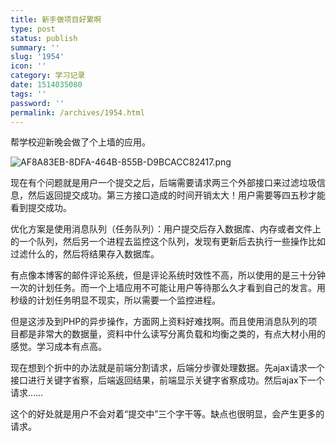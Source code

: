 ```yaml
---
title: 新手做项目好累啊
type: post
status: publish
summary: ''
slug: '1954'
icon: ''
category: 学习记录
date: 1514035080
tags: ''
password: ''
permalink: /archives/1954.html
---
```


帮学校迎新晚会做了个上墙的应用。

![AF8A83EB-8DFA-464B-855B-D9BCACC82417.png][1]

现在有个问题就是用户一个提交之后，后端需要请求两三个外部接口来过滤垃圾信息，然后返回提交成功。第三方接口造成的时间开销太大！用户需要等四五秒才能看到提交成功。

优化方案是使用消息队列（任务队列）：用户提交后存入数据库、内存或者文件上的一个队列，然后另一个进程去监控这个队列，发现有更新后去执行一些操作比如过滤什么的，然后将结果存入数据库。

有点像本博客的邮件评论系统，但是评论系统时效性不高，所以使用的是三十分钟一次的计划任务。而一个上墙应用不可能让用户等待那么久才看到自己的发言。用秒级的计划任务明显不现实，所以需要一个监控进程。

但是这涉及到PHP的异步操作，方面网上资料好难找啊。而且使用消息队列的项目都是非常大的数据量，资料中什么读写分离负载和均衡之类的，有点大材小用的感觉。学习成本有点高。

现在想到个折中的办法就是前端分割请求，后端分步骤处理数据。先ajax请求一个接口进行关键字省察，后端返回结果，前端显示关键字省察成功。然后ajax下一个请求……

这个的好处就是用户不会对着“提交中”三个字干等。缺点也很明显，会产生更多的请求。


  [1]: https://www.zkl2333.com/usr/uploads/2017/12/2071934150.png
